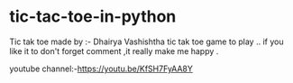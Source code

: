 # tic-tac-toe-in-python
Tic tak toe made by :- Dhairya Vashishtha
tic tak toe game to play .. if you like it to don't forget comment ,it really make me happy .

youtube channel:-https://youtu.be/KfSH7FyAA8Y

